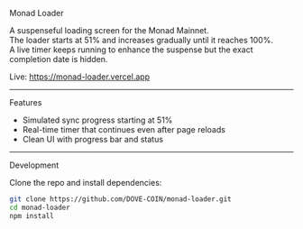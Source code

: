 Monad Loader 

A suspenseful loading screen for the Monad Mainnet.  
The loader starts at 51% and increases gradually until it reaches 100%.  
A live timer keeps running to enhance the suspense but the exact completion date is hidden.

 Live: https://monad-loader.vercel.app

---

Features
- Simulated sync progress starting at 51%
- Real-time timer that continues even after page reloads
- Clean UI with progress bar and status

---

Development

Clone the repo and install dependencies:

```bash
git clone https://github.com/DOVE-COIN/monad-loader.git
cd monad-loader
npm install
